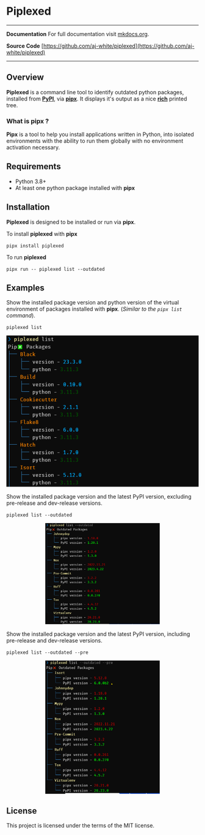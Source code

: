 # Piplexed

--- 
**Documentation** For full documentation visit [mkdocs.org](https://www.mkdocs.org).

**Source Code** [https://github.com/aj-white/piplexed](https://github.com/aj-white/piplexed)

---



## Overview

**Piplexed** is a command line tool to identify outdated python packages, installed from [**PyPI**](https://pypi.org/), via [**pipx**](https://pypa.github.io/pipx/). It displays it's output as a nice [**rich**](https://github.com/Textualize/rich) printed tree.

### What is pipx ?

**Pipx** is a tool to help you install applications written in Python, into isolated environments with the ability to run them globally with no environment activation necessary.


## Requirements

- Python 3.8+
- At least one python package installed with **pipx**

## Installation

**Piplexed** is designed to be installed or run via **pipx**.

To install **piplexed** with **pipx**

```console
pipx install piplexed
```

To run **piplexed**

```console
pipx run -- piplexed list --outdated
```


## Examples

Show the installed package version and python version of the virtual environment of packages installed with **pipx**.
(*Similar to the `pipx list` command*).
```console
piplexed list
```
<p align="center">
<a href="https://github.com/aj-white/piplexed/raw/main/docs/img/piplexed-list.PNG">
<img src="https://github.com/aj-white/piplexed/raw/main/docs/img/piplexed-list.PNG"/>
</a>
</p>

Show the installed package version and the latest PyPI version, excluding pre-release and dev-release versions.
```console
piplexed list --outdated
```

<p align="center">
<a href="https://github.com/aj-white/piplexed/raw/main/docs/img/piplexed-list-outdated.PNG">
<img src="https://github.com/aj-white/piplexed/raw/main/docs/img/piplexed-list-outdated.PNG" width=300/>
</a>
</p>

Show the installed package version and the latest PyPI version, including pre-release and dev-release versions.
```console
piplexed list --outdated --pre
```

<p align="center">
<a href="https://github.com/aj-white/piplexed/raw/main/docs/img/piplexed-list-outdated-pre.PNG">
<img src="https://github.com/aj-white/piplexed/raw/main/docs/img/piplexed-list-outdated-pre.PNG" width=300/>
</a>
</p>

## License

This project is licensed under the terms of the MIT license.
